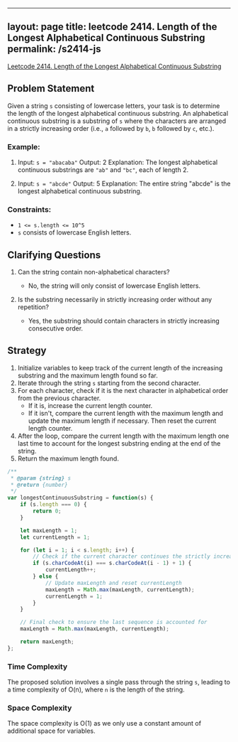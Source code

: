 
---
layout: page
title: leetcode 2414. Length of the Longest Alphabetical Continuous Substring
permalink: /s2414-js
---
[Leetcode 2414. Length of the Longest Alphabetical Continuous Substring](https://algoadvance.github.io/algoadvance/l2414)
## Problem Statement

Given a string `s` consisting of lowercase letters, your task is to determine the length of the longest alphabetical continuous substring. An alphabetical continuous substring is a substring of `s` where the characters are arranged in a strictly increasing order (i.e., `a` followed by `b`, `b` followed by `c`, etc.).

### Example:
1. Input: `s = "abacaba"`
   Output: 2
   Explanation: The longest alphabetical continuous substrings are `"ab"` and `"bc"`, each of length 2.

2. Input: `s = "abcde"`
   Output: 5
   Explanation: The entire string "abcde" is the longest alphabetical continuous substring.

### Constraints:
- `1 <= s.length <= 10^5`
- `s` consists of lowercase English letters.

## Clarifying Questions

1. Can the string contain non-alphabetical characters?
   - No, the string will only consist of lowercase English letters.

2. Is the substring necessarily in strictly increasing order without any repetition?
   - Yes, the substring should contain characters in strictly increasing consecutive order.

## Strategy
1. Initialize variables to keep track of the current length of the increasing substring and the maximum length found so far.
2. Iterate through the string `s` starting from the second character.
3. For each character, check if it is the next character in alphabetical order from the previous character.
   - If it is, increase the current length counter.
   - If it isn't, compare the current length with the maximum length and update the maximum length if necessary. Then reset the current length counter.
4. After the loop, compare the current length with the maximum length one last time to account for the longest substring ending at the end of the string.
5. Return the maximum length found.

```javascript
/**
 * @param {string} s
 * @return {number}
 */
var longestContinuousSubstring = function(s) {
    if (s.length === 0) {
        return 0;
    }

    let maxLength = 1;
    let currentLength = 1;

    for (let i = 1; i < s.length; i++) {
        // Check if the current character continues the strictly increasing sequence
        if (s.charCodeAt(i) === s.charCodeAt(i - 1) + 1) {
            currentLength++;
        } else {
            // Update maxLength and reset currentLength
            maxLength = Math.max(maxLength, currentLength);
            currentLength = 1;
        }
    }

    // Final check to ensure the last sequence is accounted for
    maxLength = Math.max(maxLength, currentLength);

    return maxLength;
};
```

### Time Complexity
The proposed solution involves a single pass through the string `s`, leading to a time complexity of O(n), where `n` is the length of the string.

### Space Complexity
The space complexity is O(1) as we only use a constant amount of additional space for variables.